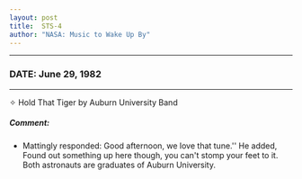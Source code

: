 ```yaml
---
layout: post
title:  STS-4
author: "NASA: Music to Wake Up By"
---
```


----
### DATE: June 29, 1982
----
✧ Hold That Tiger by Auburn University Band

##### Comment:
* Mattingly responded: Good afternoon, we love that tune.'' He added, Found out something up here though, you can't stomp your feet to it. Both astronauts are graduates of Auburn University.
